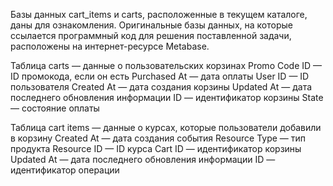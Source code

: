 Базы данных cart_items и carts, расположенные в текущем каталоге, даны для ознакомления. Оригинальные базы данных, на которые ссылается программный код для решения
поставленной задачи, расположены на интернет-ресурсе Metabase.

Таблица carts — данные о пользовательских корзинах
Promo Code ID — ID промокода, если он есть
Purchased At — дата оплаты
User ID — ID пользователя
Created At — дата создания корзины
Updated At — дата последнего обновления информации
ID — идентификатор корзины
State — состояние оплаты

Таблица cart items — данные о курсах, которые пользователи добавили в корзину
Created At — дата создания события
Resource Type — тип продукта
Resource ID — ID курса
Cart ID — идентификатор корзины
Updated At — дата последнего обновления информации
ID — идентификатор операции
